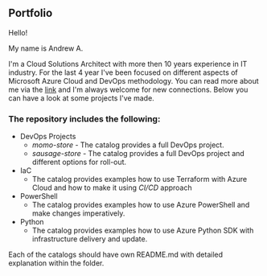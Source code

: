 
## Portfolio

Hello!

My name is Andrew A.

I'm a Cloud Solutions Architect with more then 10 years experience in IT industry. For the last 4 year I've been focused on different aspects of Microsoft Azure Cloud and DevOps methodology.
You can read more about me via the [link](https://www.linkedin.com/in/andrey-abramov-279a16236/) and I'm always welcome for new connections.
Below you can have a look at some projects I've made.

### The repository includes the following:
- DevOps Projects
	-  *momo-store* - The catalog provides a full DevOps project.
	-  *sausage-store* - The catalog provides a full DevOps project and different options for roll-out.
- IaC
	- The catalog provides examples how to use Terraform with Azure Cloud and how to make it using *CI/CD* approach
- PowerShell
	- The catalog provides examples how to use Azure PowerShell and make changes imperatively.
- Python
	- The catalog provides examples how to use Azure Python SDK with infrastructure delivery and update.

Each of the catalogs should have own README.md with detailed explanation within the folder.